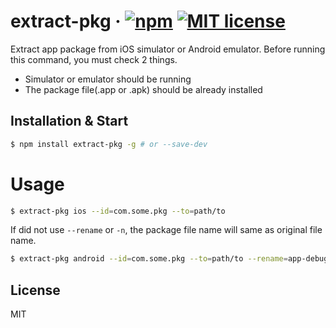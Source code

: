 # extract-pkg &middot; [![npm](https://img.shields.io/npm/v/extract-pkg.svg)](https://www.npmjs.com/package/extract-pkg) [![MIT license](http://img.shields.io/badge/license-MIT-brightgreen.svg)](LICENSE.md)

Extract app package from iOS simulator or Android emulator. Before running this command, you must check 2 things.

- Simulator or emulator should be running
- The package file(.app or .apk) should be already installed

## Installation & Start

```bash
$ npm install extract-pkg -g # or --save-dev
```

# Usage

```bash
$ extract-pkg ios --id=com.some.pkg --to=path/to
```

If did not use `--rename` or `-n`, the package file name will same as original file name.

```bash
$ extract-pkg android --id=com.some.pkg --to=path/to --rename=app-debug.apk
```

## License

MIT
